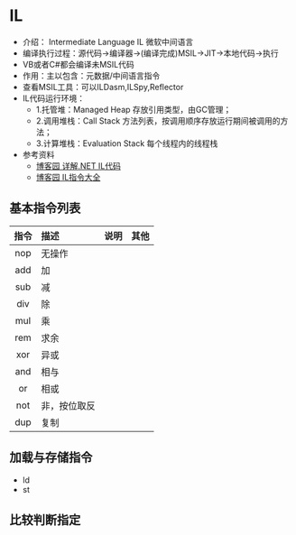# IL

- 介绍： Intermediate Language IL 微软中间语言
- 编译执行过程：源代码->编译器->(编译完成)MSIL->JIT->本地代码->执行
- VB或者C#都会编译未MSIL代码
- 作用：主以包含：元数据/中间语言指令
- 查看MSIL工具：可以ILDasm,ILSpy,Reflector
- IL代码运行环境：
  - 1.托管堆：Managed Heap 存放引用类型，由GC管理；
  - 2.调用堆栈：Call Stack 方法列表，按调用顺序存放运行期间被调用的方法；
  - 3.计算堆栈：Evaluation Stack 每个线程内的线程栈
- 参考资料
  - [博客园 详解.NET IL代码](https://www.cnblogs.com/yinrq/p/5486103.html)
  - [博客园 IL指令大全](http://www.cnblogs.com/yinrq/p/5485630.html)

## 基本指令列表

|指令|描述|说明|其他|
|:---:|:---|:---|:---|
|nop|无操作|    |   |
|add|加|    |   |
|sub|减|    |   |
|div|除|    |   |
|mul|乘|    |   |
|rem|求余|    |   |
|xor|异或|    |   |
|and|相与|    |   |
|or|相或|    |   |
|not|非，按位取反|    |   |
|dup|复制|  |   |

## 加载与存储指令

- ld
- st

## 比较判断指定
